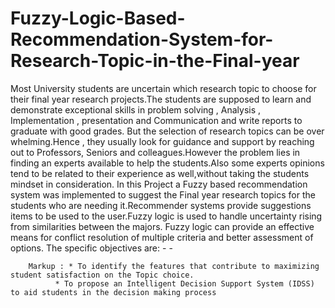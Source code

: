 # Fuzzy-Logic-Based-Recommendation-System-for-Research-Topic-in-the-Final-year
Most University students are uncertain which research topic to choose for their final year research projects.The students are supposed to learn and demonstrate exceptional skills in problem solving , Analysis , Implementation , presentation and Communication and write reports to graduate with good grades. But the selection of research topics can be over whelming.Hence , they usually look for guidance and support by reaching out to Professors, Seniors and colleagues.However the problem lies in finding an experts available to help the students.Also some experts opinions tend to be related to their experience as well,without taking the students mindset in consideration. In this Project a Fuzzy based recommendation system was implemented to suggest the Final year research topics for the students who are needing it.Recommender systems provide suggestions items to be used to the user.Fuzzy logic is used to handle uncertainty rising from similarities between the majors. Fuzzy logic can provide an effective means for conflict resolution of multiple criteria and better assessment of options. The specific objectives are: 
       - 
       - 
       
        Markup : * To identify the features that contribute to maximizing student satisfaction on the Topic choice. 
              * To propose an Intelligent Decision Support System (IDSS) to aid students in the decision making process
                 
 


